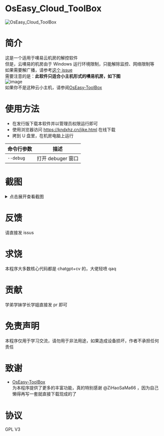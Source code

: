 # OsEasy_Cloud_ToolBox

![OsEasy_Cloud_ToolBox](https://socialify.git.ci/kndxhz/OsEasy_Cloud_ToolBox/image?description=1&descriptionEditable=%E9%80%82%E7%94%A8%E4%BA%8E%E5%99%A2%E6%98%93%E4%BA%91%E6%9C%BA%E6%88%BF%E7%9A%84%E6%9C%BA%E6%88%BF%E8%A7%A3%E6%8E%A7%E8%BD%AF%E4%BB%B6&font=Inter&forks=1&issues=1&language=1&name=1&owner=1&pattern=Plus&pulls=1&stargazers=1&theme=Auto)

# 简介

这是一个适用于噢易云机房的解控软件</br>
但是，云噢易的机房由于 Windows 运行环境限制，只能解除监控、网络限制等</br>
如果需要解广播，请参考[这个 issue](https://github.com/ZiHaoSaMa66/OsEasy-ToolBox/issues/25#issuecomment-2461922589)</br>
需要注意的是：**此软件只适合小主机形式的噢易机房，如下图**</br>
![image](https://github.com/user-attachments/assets/d9c15c28-7d42-4d55-9765-1f9e6dc74082)</br>
如果你不是这种云小主机，请参阅[OsEasy-ToolBox](https://github.com/ZiHaoSaMa66/OsEasy-ToolBox)

# 使用方法

- 在发行版下载本软件并以管理员权限运行即可
- 使用浏览器访问 https://kndxhz.cn/jike.html 在线下载
- 拷到 U 盘里，在机房电脑上运行</br>

| 命令行参数 | 描述              |
| ---------- | ----------------- |
| `--debug`    | 打开 debuger 窗口 |

# 截图

<details>
<summary>点击展开查看截图</summary>

- 程序主界面(带启动声明)</br>![image](https://github.com/user-attachments/assets/016ce5a4-22c3-4c38-b852-09c0b0a0050a)
- debuger 界面</br>![image](https://github.com/user-attachments/assets/d8f400dd-638b-422f-83e3-d14797508420)

</details>

# 反馈

请直接发 issus

# 求饶

本程序大多数核心代码都是 chatgpt+cv 的，大佬轻喷 qaq</br>

# 贡献

学弟学妹学长学姐直接发 pr 即可

# 免责声明

本程序仅用于学习交流，请勿用于非法用途，如果造成设备损坏，作者不承担任何责任

# 致谢

- [OsEasy-ToolBox](https://github.com/ZiHaoSaMa66/OsEasy-ToolBox)</br>为本程序提供了更多的丰富功能，真的特别感谢 @ZiHaoSaMa66 ，因为自己懒得再写一套就直接下载现成的了

# 协议

GPL V3
